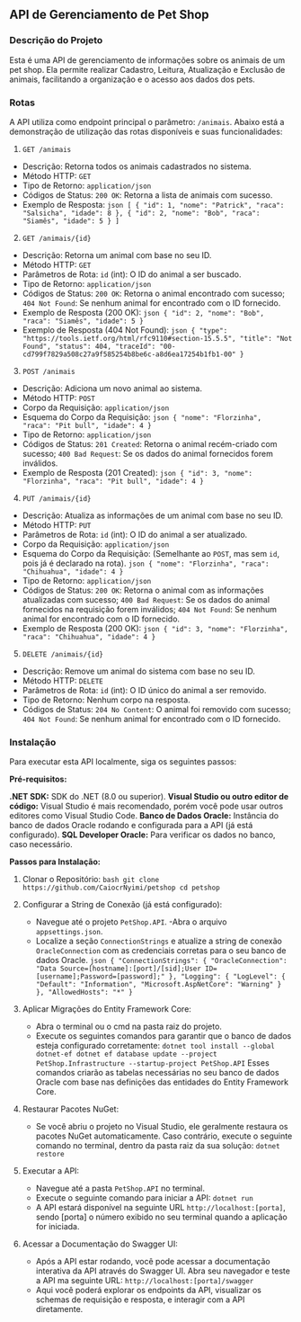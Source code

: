 ## API de Gerenciamento de Pet Shop

### Descrição do Projeto

Esta é uma API de gerenciamento de informações sobre os animais de um pet shop. Ela permite realizar Cadastro, Leitura, Atualização e Exclusão de animais, facilitando a organização e o acesso aos dados dos pets.

### Rotas

A API utiliza como endpoint principal o parâmetro: `/animais`. Abaixo está a demonstração de utilização das rotas disponíveis e suas funcionalidades:

1. `GET /animais`

- Descrição: Retorna todos os animais cadastrados no sistema.
- Método HTTP: `GET`
- Tipo de Retorno: `application/json`
- Códigos de Status: `200 OK`: Retorna a lista de animais com sucesso.
- Exemplo de Resposta:
    `json
    [
      {
        "id": 1,
        "nome": "Patrick",
        "raca": "Salsicha",
        "idade": 8
      },
      {
        "id": 2,
        "nome": "Bob",
        "raca": "Siamês",
        "idade": 5
      }
    ]
    `

2. `GET /animais/{id}`

- Descrição: Retorna um animal com base no seu ID.
- Método HTTP: `GET`
- Parâmetros de Rota: `id` (int): O ID do animal a ser buscado.
- Tipo de Retorno: `application/json`
- Códigos de Status: `200 OK`: Retorna o animal encontrado com sucesso;
                     `404 Not Found`: Se nenhum animal for encontrado com o ID fornecido.
- Exemplo de Resposta (200 OK):
    `json
    {
      "id": 2,
      "nome": "Bob",
      "raca": "Siamês",
      "idade": 5
    }
    `
- Exemplo de Resposta (404 Not Found):
    `json
    {
      "type": "https://tools.ietf.org/html/rfc9110#section-15.5.5",
      "title": "Not Found",
      "status": 404,
      "traceId": "00-cd799f7829a508c27a9f585254b8be6c-a8d6ea17254b1fb1-00"
    }
    `

3. `POST /animais`

- Descrição: Adiciona um novo animal ao sistema.
- Método HTTP: `POST`
- Corpo da Requisição: `application/json`
- Esquema do Corpo da Requisição:
    `json
    {
      "nome": "Florzinha",
      "raca": "Pit bull",
      "idade": 4
    }
    `
- Tipo de Retorno: `application/json`
- Códigos de Status: `201 Created`: Retorna o animal recém-criado com sucesso;
                     `400 Bad Request`: Se os dados do animal fornecidos forem inválidos.
- Exemplo de Resposta (201 Created):
    `json
    {
      "id": 3,
      "nome": "Florzinha",
      "raca": "Pit bull",
      "idade": 4
    }
    `

4. `PUT /animais/{id}`

- Descrição: Atualiza as informações de um animal com base no seu ID.
- Método HTTP: `PUT`
- Parâmetros de Rota: `id` (int): O ID do animal a ser atualizado.
- Corpo da Requisição: `application/json`
- Esquema do Corpo da Requisição: (Semelhante ao `POST`, mas sem `id`, pois já é declarado na rota).
    `json
    {
      "nome": "Florzinha",
      "raca": "Chihuahua",
      "idade": 4
    }
    `
- Tipo de Retorno: `application/json`
- Códigos de Status: `200 OK`: Retorna o animal com as informações atualizadas com sucesso;
                     `400 Bad Request`: Se os dados do animal fornecidos na requisição forem inválidos;
                     `404 Not Found`: Se nenhum animal for encontrado com o ID fornecido.
- Exemplo de Resposta (200 OK):
    `json
    {
      "id": 3,
      "nome": "Florzinha",
      "raca": "Chihuahua",
      "idade": 4
    }
    `

5. `DELETE /animais/{id}`

- Descrição: Remove um animal do sistema com base no seu ID.
- Método HTTP: `DELETE`
- Parâmetros de Rota: `id` (int): O ID único do animal a ser removido.
- Tipo de Retorno: Nenhum corpo na resposta.
- Códigos de Status: `204 No Content`: O animal foi removido com sucesso;
                     `404 Not Found`: Se nenhum animal for encontrado com o ID fornecido.

### Instalação

Para executar esta API localmente, siga os seguintes passos:

**Pré-requisitos:**

**.NET SDK:** SDK do .NET (8.0 ou superior).
**Visual Studio ou outro editor de código:** Visual Studio é mais recomendado, porém você pode usar outros editores como Visual Studio Code.
**Banco de Dados Oracle:** Instância do banco de dados Oracle rodando e configurada para a API (já está configurado).
**SQL Developer Oracle:** Para verificar os dados no banco, caso necessário.

**Passos para Instalação:**

1. Clonar o Repositório:
    `bash
    git clone https://github.com/CaiocrNyimi/petshop
    cd petshop
    `

2. Configurar a String de Conexão (já está configurado):
    - Navegue até o projeto `PetShop.API`.
    -Abra o arquivo `appsettings.json`.
    - Localize a seção `ConnectionStrings` e atualize a string de conexão `OracleConnection` com as credenciais corretas para o seu banco de dados Oracle.
    `json
    {
      "ConnectionStrings": {
      "OracleConnection": "Data Source=[hostname]:[port]/[sid];User ID=[username];Password=[password];"
      },
      "Logging": {
        "LogLevel": {
          "Default": "Information",
          "Microsoft.AspNetCore": "Warning"
        }
      },
      "AllowedHosts": "*"
    }
    `

3. Aplicar Migrações do Entity Framework Core:
    - Abra o terminal ou o cmd na pasta raiz do projeto.
    - Execute os seguintes comandos para garantir que o banco de dados esteja configurado corretamente:
        `
          dotnet tool install --global dotnet-ef
          dotnet ef database update --project PetShop.Infrastructure --startup-project PetShop.API
        `
        Esses comandos criarão as tabelas necessárias no seu banco de dados Oracle com base nas definições das entidades do Entity Framework Core.

4. Restaurar Pacotes NuGet:
    - Se você abriu o projeto no Visual Studio, ele geralmente restaura os pacotes NuGet automaticamente. Caso contrário, execute o seguinte comando no terminal, dentro da pasta raiz da sua solução:
        `
          dotnet restore
        `

5. Executar a API:
    - Navegue até a pasta `PetShop.API` no terminal.
    - Execute o seguinte comando para iniciar a API:
        `
          dotnet run
        `
    - A API estará disponível na seguinte URL `http://localhost:[porta]`, sendo [porta] o número exibido no seu terminal quando a aplicação for iniciada.

6.  Acessar a Documentação do Swagger UI:
    - Após a API estar rodando, você pode acessar a documentação interativa da API através do Swagger UI. Abra seu navegador e teste a API ma seguinte URL:
        `
        http://localhost:[porta]/swagger
        `
    - Aqui você poderá explorar os endpoints da API, visualizar os schemas de requisição e resposta, e interagir com a API diretamente.
